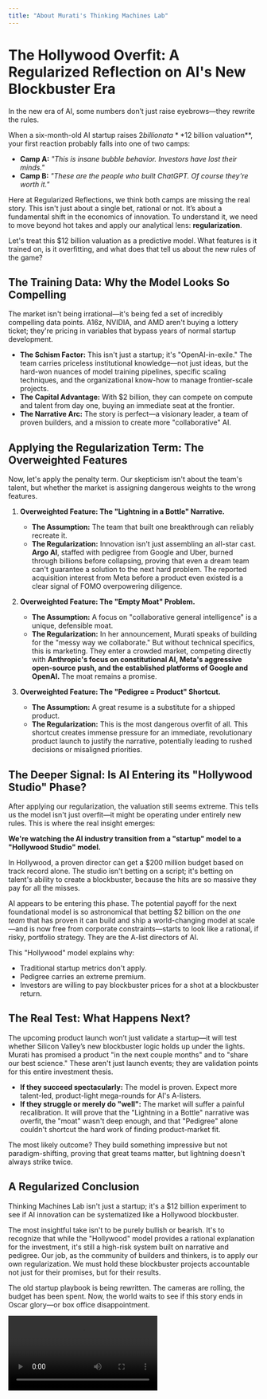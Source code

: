 ```yaml
---
title: "About Murati's Thinking Machines Lab"
---
```


# The Hollywood Overfit: A Regularized Reflection on AI's New Blockbuster Era

In the new era of AI, some numbers don’t just raise eyebrows—they rewrite the rules.

When a six-month-old AI startup raises $2 billion at a **$12 billion valuation**, your first reaction probably falls into one of two camps:

* **Camp A:** *"This is insane bubble behavior. Investors have lost their minds."*
* **Camp B:** *"These are the people who built ChatGPT. Of course they're worth it."*

Here at Regularized Reflections, we think both camps are missing the real story. This isn't just about a single bet, rational or not. It’s about a fundamental shift in the economics of innovation. To understand it, we need to move beyond hot takes and apply our analytical lens: **regularization**.

Let's treat this $12 billion valuation as a predictive model. What features is it trained on, is it overfitting, and what does that tell us about the new rules of the game?

## The Training Data: Why the Model Looks So Compelling

The market isn't being irrational—it's being fed a set of incredibly compelling data points. A16z, NVIDIA, and AMD aren't buying a lottery ticket; they're pricing in variables that bypass years of normal startup development.

* **The Schism Factor:** This isn't just a startup; it's "OpenAI-in-exile." The team carries priceless institutional knowledge—not just ideas, but the hard-won nuances of model training pipelines, specific scaling techniques, and the organizational know-how to manage frontier-scale projects.
* **The Capital Advantage:** With $2 billion, they can compete on compute and talent from day one, buying an immediate seat at the frontier.
* **The Narrative Arc:** The story is perfect—a visionary leader, a team of proven builders, and a mission to create more "collaborative" AI.

## Applying the Regularization Term: The Overweighted Features

Now, let's apply the penalty term. Our skepticism isn't about the team's talent, but whether the market is assigning dangerous weights to the wrong features.

1.  **Overweighted Feature: The "Lightning in a Bottle" Narrative.**
    * **The Assumption:** The team that built one breakthrough can reliably recreate it.
    * **The Regularization:** Innovation isn't just assembling an all-star cast. **Argo AI**, staffed with pedigree from Google and Uber, burned through billions before collapsing, proving that even a dream team can't guarantee a solution to the next hard problem. The reported acquisition interest from Meta before a product even existed is a clear signal of FOMO overpowering diligence.

2.  **Overweighted Feature: The "Empty Moat" Problem.**
    * **The Assumption:** A focus on "collaborative general intelligence" is a unique, defensible moat.
    * **The Regularization:** In her announcement, Murati speaks of building for the "messy way we collaborate." But without technical specifics, this is marketing. They enter a crowded market, competing directly with **Anthropic's focus on constitutional AI, Meta's aggressive open-source push, and the established platforms of Google and OpenAI.** The moat remains a promise.

3.  **Overweighted Feature: The "Pedigree = Product" Shortcut.**
    * **The Assumption:** A great resume is a substitute for a shipped product.
    * **The Regularization:** This is the most dangerous overfit of all. This shortcut creates immense pressure for an immediate, revolutionary product launch to justify the narrative, potentially leading to rushed decisions or misaligned priorities.

## The Deeper Signal: Is AI Entering its "Hollywood Studio" Phase?

After applying our regularization, the valuation still seems extreme. This tells us the model isn't just overfit—it might be operating under entirely new rules. This is where the real insight emerges:

**We're watching the AI industry transition from a "startup" model to a "Hollywood Studio" model.**

In Hollywood, a proven director can get a $200 million budget based on track record alone. The studio isn't betting on a script; it's betting on talent's ability to create a blockbuster, because the hits are so massive they pay for all the misses.

AI appears to be entering this phase. The potential payoff for the next foundational model is so astronomical that betting $2 billion on the *one team* that has proven it can build and ship a world-changing model at scale—and is now free from corporate constraints—starts to look like a rational, if risky, portfolio strategy. They are the A-list directors of AI.

This "Hollywood" model explains why:
* Traditional startup metrics don't apply.
* Pedigree carries an extreme premium.
* Investors are willing to pay blockbuster prices for a shot at a blockbuster return.

## The Real Test: What Happens Next?

The upcoming product launch won’t just validate a startup—it will test whether Silicon Valley’s new blockbuster logic holds up under the lights. Murati has promised a product "in the next couple months" and to "share our best science." These aren't just launch events; they are validation points for this entire investment thesis.

* **If they succeed spectacularly:** The model is proven. Expect more talent-led, product-light mega-rounds for AI's A-listers.
* **If they struggle or merely do "well":** The market will suffer a painful recalibration. It will prove that the "Lightning in a Bottle" narrative was overfit, the "moat" wasn't deep enough, and that "Pedigree" alone couldn't shortcut the hard work of finding product-market fit.

The most likely outcome? They build something impressive but not paradigm-shifting, proving that great teams matter, but lightning doesn't always strike twice.

## A Regularized Conclusion

Thinking Machines Lab isn't just a startup; it's a $12 billion experiment to see if AI innovation can be systematized like a Hollywood blockbuster.

The most insightful take isn't to be purely bullish or bearish. It's to recognize that while the "Hollywood" model provides a rational explanation for the investment, it's still a high-risk system built on narrative and pedigree. Our job, as the community of builders and thinkers, is to apply our own regularization. We must hold these blockbuster projects accountable not just for their promises, but for their results.

The old startup playbook is being rewritten. The cameras are rolling, the budget has been spent. Now, the world waits to see if this story ends in Oscar glory—or box office disappointment.

<video controls style="max-width: 100%;">
  <source src="/Futuristic_Stage_Video_Generated.mp4" type="video/mp4">
</video>
